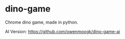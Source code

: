 # dino-game
Chrome dino game, made in python. 

AI Version: https://github.com/owenmoogk/dino-game-ai

